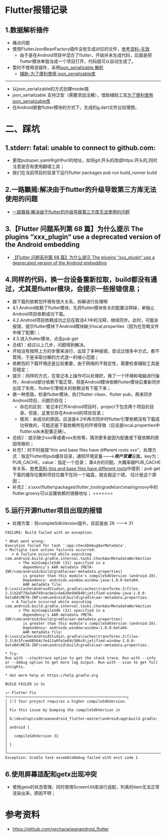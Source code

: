 
# Flutter报错记录
## 1.数据解析插件
+ 痛点问题
+ 使用FlutterJsonBeanFactory插件没有生成对应的文件，[参考资料-无效](https://blog.csdn.net/weixin_45677723/article/details/134005991)
  + 由于是在Android项目中混合了flutter，开始并未生成代码，后面是把flutter模块单独当成一个项目打开，代码就可以自动生成了。
+ 暂时不使用该插件，采用[json_serializable 解析](https://blog.csdn.net/jdsjlzx/article/details/126145817)
  + [辅助-为了便利使用 json_serializable库](https://caijinglong.github.io/json2dart/index_ch.html)
-------------
+ 以json_serializable的方式创建model类
+ json_serializable 支持泛型（需要添加注解），借助辅助工具[为了便利使用 json_serializable库](https://caijinglong.github.io/json2dart/index_ch.html)
+ 在Android嵌套flutter模块的方式下，生成的g.dart文件比较理想。

# 二、踩坑
## 1.stderr: fatal: unable to connect to github.com:
+ 更改pubspec.yaml中git中url的地址，如将git:开头的改成https:开头的,同时注意是否有使用翻墙工具；
+ 我们在当前项目的目录下运行flutter packages pub run build_runner build
## 2.一路飘摇:解决由于flutter的升级导致第三方库无法使用的问题
+ [一路飘摇:解决由于flutter的升级导致第三方库无法使用的问题](https://www.jianshu.com/p/c2ecfc304c5c)

## 3.【Flutter 问题系列第 68 篇】为什么提示 The plugins “xxx_plugin“ use a deprecated version of the Android embedding
+ [【Flutter 问题系列第 68 篇】为什么提示 The plugins “xxx_plugin“ use a deprecated version of the Android embedding](https://blog.csdn.net/qq_42351033/article/details/125340617)

## 4.同样的代码，换一台设备重新拉取，build都没有通过，尤其是flutter模块，会提示一些报错信息；
+ 跟下载的依赖包环境有很大关系，拆解进行处理啊
+ 4.1.Android依赖了flutter模块，先将flutter模块有关的配置注释掉，单独让Android项目依赖成功下载。
+ 4.2.Android项目依赖成功之后在取消4.1中的注释，继续同步。此时，可能会报错，提示flutter模块下Android模块缺少local.properties（因为在忽略文件中做了配置）；
+ 4.3.进入flutter模块，点击pub get
+ 总结1：经过以上几步，问题得到解决。
+ 开始没有按照上方的步骤来进行，出现了多种报错，尝试过很多中方式，都不管用，于是采取分解的方式逐一的缩小范围；
+ 依赖包的下载环境还是比较重要，由于网络的不稳定性，需要检查辅助工具是否稳定；
+ 提示：同样的方式，在笔记本上操作可以处理好。换了一个环境和电脑进行操作，Android部分依赖下载正常，但是Android模块依赖flutter模块后重新同步出现了失败，flutter引擎相关的依赖没有下载下来；
+ 换一种思路，检查flutter模块，执行flutter clean、flutter pub，再来同步Android项目，问题仍存在；
  + 存在的区别：笔记本打开Android项目时，project下包含两个项目的目录，但是，这里仅存在Android的项目目录；
  + 猜测：未成功的原因，应该是4.2中再次同步时flutter引擎依赖没有下载成功导致的，可能还是下载依赖所在的环境导致（应该是local.properties中flutter.sdk未配置正确）。
+ 总结2：提示缺少xxx等或者xxx失败等，猜测更多是因为配置或下载依赖的原因导致的； 
+ 补充1：时不时报错“this and base files have different roots xxx”，处理方式：指定Flutter的pub缓存目录，通知环境变量--->***用户变量***设置。key为：PUB_CACHE，value：指定一个目录；
第4点的问题，大概率跟PUB_CACHE有关系，[参考资料-this and base files have different roots](https://blog.csdn.net/LuoHuaX/article/details/132304886)中提到：pub get下载的缓存位置和项目位置不在同一个磁盘，就会报这个错。
估计是这个原因；
+ 补充2：x:\xxx\flutter\packages\flutter_tools\gradle\src\main\groovy中的flutter.groovy可以设置依赖的镜像地址；
=======

## 5.运行开源flutter项目出现的报错
+ 处理方案：将compileSdkVersion提升，目前是由 28 ---> 31
```
FAILURE: Build failed with an exception.

* What went wrong:
Execution failed for task ':app:checkDebugAarMetadata'.
> Multiple task action failures occurred:
   > A failure occurred while executing com.android.build.gradle.internal.tasks.CheckAarMetadataWorkAction
      > The minCompileSdk (31) specified in a
        dependency's AAR metadata (META-INF/com/android/build/gradle/aar-metadata.properties)
        is greater than this module's compileSdkVersion (android-28).
        Dependency: androidx.window:window-java:1.0.0-beta04.
        AAR metadata file: D:\xxx\Cache\AndroidStudio\.gradle\caches\transforms-2\files-2.1\b2d779a3a6f49cacbe1c4a638e946840\jetified-window-java-1.0.0-beta04\META-INF\com\android\build\gradle\aar-metadata.properties.
   > A failure occurred while executing com.android.build.gradle.internal.tasks.CheckAarMetadataWorkAction
      > The minCompileSdk (31) specified in a
        dependency's AAR metadata (META-INF/com/android/build/gradle/aar-metadata.properties)
        is greater than this module's compileSdkVersion (android-28).
        Dependency: androidx.window:window:1.0.0-beta04.
        AAR metadata file: D:\xxx\Cache\AndroidStudio\.gradle\caches\transforms-2\files-2.1\9c5fcee88564c7e411a0fe1eb9c506c8\jetified-window-1.0.0-beta04\META-INF\com\android\build\gradle\aar-metadata.properties.

* Try:
Run with --stacktrace option to get the stack trace. Run with --info or --debug option to get more log output. Run with --scan to get full insights.

* Get more help at https://help.gradle.org

BUILD FAILED in 3s

┌─ Flutter Fix ───────────────────────────────────────────────────────┐
│ [!] Your project requires a higher compileSdkVersion.               │
│ Fix this issue by bumping the compileSdkVersion in                  │
│ G:\develop\code\wanandroid_flutter-master\android\app\build.gradle: │
│ android {                                                           │
│   compileSdkVersion 31                                              │
│ }                                                                   │
└─────────────────────────────────────────────────────────────────────┘
Exception: Gradle task assembleDebug failed with exit code 1

```
## 6.使用屏幕适配和getx出现冲突
+ 使用getx的状态管理，同时使用ScreenUtil库进行适配，列表的item无法正常渲染出来，原因不明；

# 参考资料
+ https://github.com/yechaoa/wanandroid_flutter
